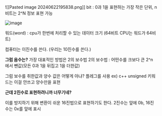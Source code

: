 ![[Pasted image 20240622195838.png]]
bit : 0과 1을 표현하는 가장 작은 단위, n비트는 2^N 정보 표현 가능

![image](https://github.com/jin20203458/Obsidian/assets/127675852/f924fa7f-3eb9-48c4-839d-0009df8e03df)


워드(word) : cpu가 한번에 처리할 수 있는 데이터 크기 (64비트 CPU는 워드가 64비트)

컴퓨터는 이진수를 쓴다. (우리는 10진수를 쓴다.)

**그럼 음수는?** 
가장 대표적인 방법은 2의 보수법 
2의 보수법 : 어떤수를 크보다 큰 2^n 에서 뺀값(모든 0과 1을 뒤집고 1을 더한값)

그럼 보수를 취한값과 양수 값은 어떻게 아냐? 플레그를 사용
ex) c++ unsigned 키워드는 이걸 안쓰고 양수만을 표현

**근데 2진수로 표현하려니까 너무기네?**

이를 방지하기 위해 변환이 쉬운 16진법으로 표현하기도 한다.
2진수는 앞에 0b, 16진수는 0x를 앞에 표시

